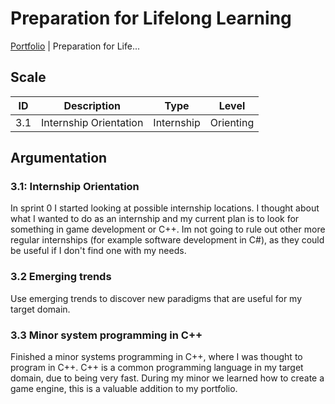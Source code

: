 # Preparation for Lifelong Learning

[Portfolio](../../README.md) | Preparation for Life...

[Uitleg leeruitkomst]: #

## Scale

| ID | Description | Type | Level |
|---|---|---|---|
| 3.1 | Internship Orientation | Internship | Orienting |

## Argumentation

### 3.1: Internship Orientation

In sprint 0 I started looking at possible internship locations. I thought about what I wanted to do as an internship and my current plan is to look for something in game development or C++. Im not going to rule out other more regular internships (for example software development in C#), as they could be useful if I don't find one with my needs.

### 3.2 Emerging trends

Use emerging trends to discover new paradigms that are useful for my target domain.

### 3.3 Minor system programming in C++

Finished a minor systems programming in C++, where I was thought to program in C++. C++ is a common programming language in my target domain, due to being very fast. During my minor we learned how to create a game engine, this is a valuable addition to my portfolio.

